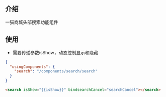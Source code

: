 ## 介绍
一猫商城头部搜索功能组件

## 使用
- 需要传递参数isShow，动态控制显示和隐藏

```json
{
  "usingComponents": {
    "search": "/components/search/search"
  }
}
```

```html
<search isShow="{{isShow}}" bindsearchCancel="searchCancel"></search>
```
